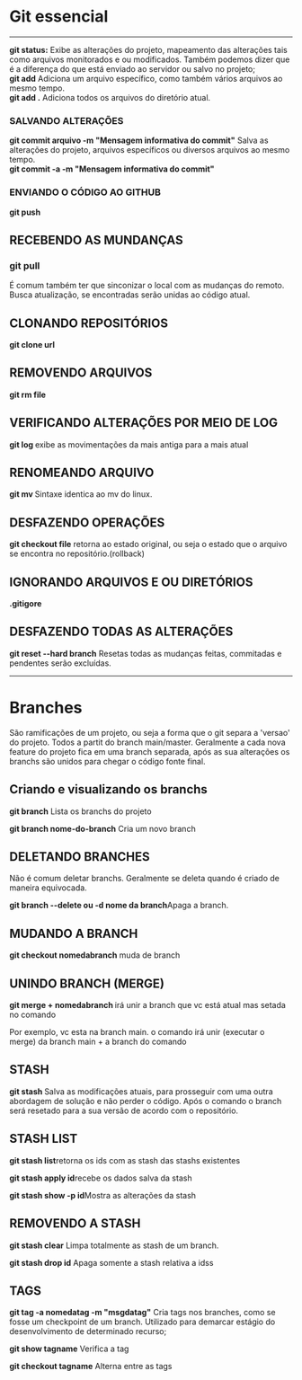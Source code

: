 <h1>Git essencial</h1>
<hr>
<b>git status:</b> Exibe as alterações do projeto, mapeamento das alterações tais como arquivos monitorados e ou modificados. Também podemos dizer que é a diferença do que está enviado ao servidor ou salvo no projeto;
<br>
<b>git add</b> Adiciona um arquivo  específico, como também vários arquivos ao mesmo tempo.<br>
<b>git add .</b> Adiciona todos os arquivos do diretório atual.<br>
<h3>SALVANDO ALTERAÇÕES</h3>
<b>git commit arquivo -m "Mensagem informativa do commit"</b>  Salva as alterações do projeto, arquivos específicos ou diversos arquivos ao mesmo tempo.<br>
<b>git commit -a -m "Mensagem informativa do commit"</b>
<h3>ENVIANDO O CÓDIGO AO GITHUB</h3>
<b>git push</b> 
<h2>RECEBENDO AS MUNDANÇAS</H2>
<h3>git pull</h3>É comum também ter que sinconizar o local com as mudanças do remoto. Busca atualização, se encontradas serão unidas ao código atual.
<h2>CLONANDO REPOSITÓRIOS</H2>
<b>git clone url</b>
<h2>REMOVENDO ARQUIVOS</H2>
<b>git rm file</b>
<h2>VERIFICANDO ALTERAÇÕES POR MEIO DE LOG</H2>
<b> git log </b> exibe as movimentações da mais antiga para a mais atual
<h2>RENOMEANDO ARQUIVO</H2>
<b>git mv </b> Sintaxe identica ao mv do linux.
<h2>DESFAZENDO OPERAÇÕES</h2>
<b>git checkout file</b> retorna ao estado original, ou seja o estado que o arquivo se encontra no repositório.(rollback)
<h2>IGNORANDO ARQUIVOS E OU DIRETÓRIOS</h2>
<b>.gitigore</b>
<h2>DESFAZENDO TODAS AS ALTERAÇÕES</h2>
<b>git reset --hard branch</b> Resetas todas as mudanças feitas, commitadas e pendentes serão excluídas.
<hr>
<h1>Branches</h1>
<p>São ramificações de um projeto, ou seja a forma que o git separa a 'versao' do projeto. Todos a partit do branch main/master. Geralmente a cada nova feature do projeto fica em uma branch separada, após as sua alterações os branchs são unidos para chegar o código fonte final.</p>
<h2>Criando e visualizando os branchs</h2>
<p><b>git branch</b> Lista os branchs do projeto</p>
<p><b>git branch nome-do-branch</b> Cria um novo branch</p>
<h2>DELETANDO BRANCHES</h2>
<p>Não é comum deletar branchs. Geralmente se deleta quando é criado de maneira equivocada.</p>
<p><b>git branch --delete ou -d nome da branch</b>Apaga a branch.</p>
<h2>MUDANDO A BRANCH</h2>
<p><b>git checkout nomedabranch</b> muda de branch</p>
<h2>UNINDO  BRANCH (MERGE)</h2>
<p><b>git merge + nomedabranch </b> irá unir a branch que vc está atual mas setada no comando</p>
<p>Por exemplo, vc esta na branch main. o comando irá unir (executar o merge) da branch main + a branch do comando</p>
<h2>STASH</h2>
<p><b>git stash </b> Salva as modificações atuais, para prosseguir com uma outra abordagem de solução e não perder o código. Após o comando o branch será resetado para a sua versão de acordo com o repositório.</p>
<h2>STASH LIST</h2>
<p><b>git stash list</b>retorna os ids com as stash das stashs existentes</p>
<p><b>git stash apply id</b>recebe os dados salva da stash</p>
<p><b>git stash show -p id</b>Mostra as alterações da stash</p>
<h2>REMOVENDO A STASH</h2>
<p><b>git stash clear</b> Limpa totalmente as stash de um branch.</p>
<p><b>git stash drop id</b> Apaga somente a stash relativa a idss</p>
<h2>TAGS</h2>
<p><b>git tag -a nomedatag -m "msgdatag"</b> Cria tags nos branches, como se fosse um checkpoint de um branch. Utilizado para demarcar estágio do desenvolvimento de determinado recurso;</p>
<p><b>git show tagname</b> Verifica a tag</p>
<p><b>git checkout tagname</b> Alterna entre as tags</p>


